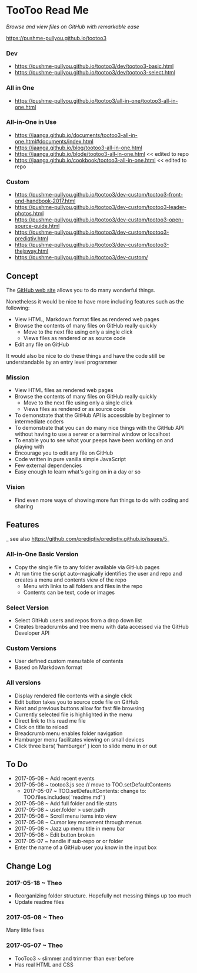 <span style=display:none; >[You are now in GitHub source code view - click this link to view this read me file as a web page]( https://pushme-pullyou.github.io/tootoo3/index.html#README.md "View file as a web page." ) </span>


TooToo Read Me
===
_Browse and view files on GitHub with remarkable ease_

https://pushme-pullyou.github.io/tootoo3

### Dev

* https://pushme-pullyou.github.io/tootoo3/dev/tootoo3-basic.html
* https://pushme-pullyou.github.io/tootoo3/dev/tootoo3-select.html

### All in One

* https://pushme-pullyou.github.io/tootoo3/all-in-one/tootoo3-all-in-one.html

### All-in-One in Use

* https://jaanga.github.io/documents/tootoo3-all-in-one.html#documents/index.html
* https://jaanga.github.io/blog/tootoo3-all-in-one.html
* https://jaanga.github.io/blode/tootoo3-all-in-one.html << edited to repo
* https://jaanga.github.io/cookbook/tootoo3-all-in-one.html << edited to repo

### Custom

* https://pushme-pullyou.github.io/tootoo3/dev-custom/tootoo3-front-end-handbook-2017.html
* https://pushme-pullyou.github.io/tootoo3/dev-custom/tootoo3-leader-photos.html
* https://pushme-pullyou.github.io/tootoo3/dev-custom/tootoo3-open-source-guide.html
* https://pushme-pullyou.github.io/tootoo3/dev-custom/tootoo3-prediqtiv.html
* https://pushme-pullyou.github.io/tootoo3/dev-custom/tootoo3-thejsway.html
* https://pushme-pullyou.github.io/tootoo3/dev-custom/



## Concept

The [GitHub web site]( https://github.com ) allows you to do many wonderful things.

Nonetheless it would be nice to have more including features such as the following:

* View HTML, Markdown format files as rendered web pages
* Browse the contents of many files on GitHub really quickly
	* Move to the next file using only a single click
	* Views files as rendered or as source code
* Edit any file on GitHub

It would also be nice to do these things and have the code still be understandable by an entry level programmer


### Mission

* View HTML files as rendered web pages
* Browse the contents of many files on GitHub really quickly
	* Move to the next file using only a single click
	* Views files as rendered or as source code
* To demonstrate that the GitHub API is accessible by beginner to intermediate coders
* To demonstrate that you can do many nice things with the GitHub API without having to use a server or a terminal window or localhost
* To enable you to see what your peeps have been working on and playing with
* Encourage you to edit any file on GitHub
* Code written in pure vanilla simple JavaScript
* Few external dependencies
* Easy enough to learn what's going on in a day or so


### Vision

* Find even more ways of showing more fun things to do with coding and sharing


## Features

_ see also https://github.com/prediqtiv/prediqtiv.github.io/issues/5_


### All-in-One Basic Version

* Copy the single file to any folder available via GitHub pages
* At run time the script auto-magically identifies the user and repo and creates a menu and contents view of the repo
	* Menu with links to all folders and files in the repo
	* Contents can be text, code or images

### Select Version
* Select GitHub users and repos from a drop down list
* Creates breadcrumbs and tree menu with data accessed via the GitHub Developer API

### Custom Versions

* User defined custom menu table of contents
* Based on Markdown format



### All versions

* Display rendered file contents with a single click
* Edit button takes you to source code file on GitHub
* Next and previous buttons allow for fast file browsing
* Currently selected file is highlighted in the menu
* Direct link to this read me file
* Click on title to reload
* Breadcrumb menu enables folder navigation
* Hamburger menu facilitates viewing on small devices
* Click three bars( 'hamburger' ) icon to slide menu in or out


## To Do

* 2017-05-08 ~ Add recent events
* 2017-05-08 ~ tootoo3.js see // move to TOO.setDefaultContents
	* 2017-05-07 ~ TOO.setDefaultContents: change to: TOO.files.includes( 'readme.md' )
* 2017-05-08 ~ Add full folder and file stats
* 2017-05-08 ~ user.folder > user.path
* 2017-05-08 ~ Scroll menu items into view
* 2017-05-08 ~ Cursor key movement through menus
* 2017-05-08 ~ Jazz up menu title in menu bar
* 2017-05-08 ~ Edit button broken
* 2017-05-07 ~ handle if sub-repo or or folder
* Enter the name of a GitHub user you know in the input box

## Change Log


### 2017-05-18 ~ Theo

* Reorganizing folder structure. Hopefully not messing things up too much
* Update readme files


### 2017-05-08 ~ Theo

Many little fixes



### 2017-05-07 ~ Theo

* TooToo3 ~ slimmer and trimmer than ever before
* Has real HTML and CSS
